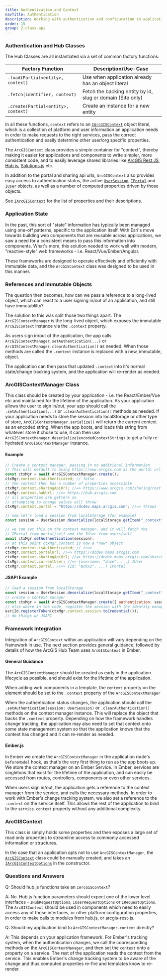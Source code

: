 ```yaml
---
title: Authentication and Context
navTitle: Authentication
description: Working with authentication and configuration in applications, components and modules
order: 15
group: 2-class-api
---
```


### Authentication and Hub Classes

The Hub Classes are all instantiated via a set of common factory functions:

| Factory Function                    | Description/Use-Case                                       |
| ----------------------------------- | ---------------------------------------------------------- |
| `.load(Partial<entity>, context)`   | Use when application already has an object literal         |
| `.fetch(identifier, context)`       | Fetch the backing entity by id, slug or domain (Site only) |
| `.create(Partial<entity>, context)` | Create an instance for a new entity                        |

In all these functions, `context` refers to an [`IArcGISContext`](/hub.js/api/common/IArcGISContext) object literal, which is a collection of platform and user information an application needs in order to make requests to the right services, pass the correct authentication and easily determine other user/org specific properties.

The `ArcGISContext` class provides a simple container for "context", thereby making it easier for applications and components to write simpler, more consistent code, and to easily leverage shared libraries like [ArcGIS Rest JS](https://esri.github.io/arcgis-rest-js/), [Hub.js](https://esri.github.io/hub.js/), [Solutions.js](https://github.com/Esri/solution.js) etc.

In addition to the portal and sharing api urls, `ArcGISContext` also provides easy access to authentication status, the active [`UserSession`](https://esri.github.io/arcgis-rest-js/api/auth/UserSession/), [`IPortal`](https://esri.github.io/arcgis-rest-js/api/portal/IPortal/) and [`IUser`](https://esri.github.io/arcgis-rest-js/api/types/IUser/) objects, as well as a number of computed properties driven by those objects.

See [`IArcGISContext`](/hub.js/api/common/IArcGISContext) for the list of properties and their descriptions.

### Application State

In the past, this sort of "state" information has typically been managed using one-off patterns, specific to the application itself. With Esri's move towards building web components that are reusable across applications, we saw a need for a consistent means to pass this information into components. What's more, this solution needed to work well with modern, "reactive-style" web frameworks - i.e. React/Vue/Ember/Angular.

These frameworks are designed to operate effectively and efficiently with immutable data, and the `ArcGISContext` class was designed to be used in this manner.

### References and Immutable Objects

The question then becomes, how can we pass a reference to a long-lived object, which can react to a user signing in/out of an application, and still have immutablilty?

The solution to this was split those two things apart. The `ArcGISContextManager` is the long-lived object, which exposes the immutable `ArcGISContext` instance via the `.context` property.

As users sign in/out of the application, the app calls `ArcGISContextManager.setAuthentication(...)` or `ArcGISContextManager.clearAuthentication()` as needed. When those methods are called the `.context` instance is replaced with a new, immutable, object.

The application can then pass that updated `.context` into it's normal state/change tracking system, and the application will re-render as needed.

### ArcGISContextManager Class

This class should be created by your application - i.e. the React/Ember/Vue etc and maintained for the lifetime of the application. As your application allows the user to sign in/out, your app should call the `.setAuthentication(...)` or `.clearAuthentication()` methods as needed. If your application needs to store the session into localStorage or other type of store, `ArcGISContextManager.serialize()` will return the current context as an encoded string. When the app boots, and loads this string from whatever store it chose to use, it can then use `ArcGISContextManager.deserialize(encodedContextString)` to get a fully re-hydrated `ArcGISContextManager` instance.

#### Example

```js
// Create a context manager, passing in no additional information
// This will default to using https://www.arcgis.com as the portal url
const ctxMgr = await ArcGISContextManager.create();
ctxMgr.context.isAuthenticated; // false
// the context then has a number of properties accessible
ctxMgr.context.sharingApiUrl; //=> https://www.arcgis.com/sharing/rest
ctxMgr.context.hubUrl; //=> https://hub.arcgis.com
// all properties are getters so
// attempting to change values will throw
ctxMgr.context.portal = "https://dcdev.maps.arcgis.com"; //=> throws

// now let's load a session from localStorage (for example)
const session = UserSession.deserialize(localStorage.getItem("_context"));

// we can set this on the context manager, and it will fetch the
// IPortal from portal/self and the IUser from users/self
await ctxMgr.setAuthentication(session);
// at this point ctxMgr.context is now a *new* object
ctxMgr.context.isAuthenticated; // true
ctxMgr.context.portalUrl; //=> https://dcdev.maps.arcgis.com
ctxMgr.context.sharingApiUrl; //=> https://dcdev.maps.arcgis.com/sharing/rest
ctxMgr.context.currentUser; //=> {username: "dave", ...} IUser
ctxMgr.context.portal; //=> {id: "BcRx2", ...} IPortal
```

#### JSAPI Example

```js
// load a session from localStorage
const session = UserSession.deserialize(localStorage.getItem("_context"));
// create a context manager
const ctxMgr = await ArcGISContextManager.create({ authentication: session });
// else where in the code, register the session with the identity manager
esriId.registerToken(ctxMgr.context.session.toCredential());
// do things w/ JSAPI
```

### Framework Integration

Integration of `ArcGISContext` within an application will vary depending on the framework in use. The next section provides general guidance, followed by details of how the ArcGIS Hub Team uses `ArcGISContext` in Ember.

#### General Guidance

The `ArcGISContextManager` should be created as early in the application lifecycle as possible, and should exist for the lifetime of the application.

When adding web components in a template, the `context` property on the element should be set to the `.context` property of the `ArcGISContextManager`

When the authentication status changes, the application should call the `.setAuthentication(session: UserSession)` or `.clearAuthentication()` methods on the context manager instance. This will replace the object that backs the `.context` property. Depending on how the framework handles change tracking, the application may also need to set that context onto some state management system so that the application knows that the context has changed and it can re-render as needed.

#### Ember.js

In Ember we create the `ArcGISContextManager` in the application route's `beforeModel` hook, as that's the very first thing to run as the app boots up. We store the context manager on an Ember Service. In Ember, services are singletons that exist for the lifetime of the application, and can easily be accessed from routes, controllers, components or even other services.

When users sign in/out, the application gets a reference to the context manager from the service, and calls the necessary methods.
In order to work with Ember's change tracking system, we also set a reference to the `.context` on the service itself. This allows the rest of the application to bind to the `service.context` property without any additional complexity.

### ArcGISContext

This class is simply holds some properties and then exposes a large set of read only properties to streamline access to commonly accessed information or structures.

In the case that an application opts not to use `ArcGISContextManager`, the [`ArcGISContext`](https://esri.github.io/hub.js/api/common/ArcGISContext/) class could be manually created, and takes an [`IArcGISContextOptions`](https://esri.github.io/hub.js/api/common/IArcGISContextOptions/) in the constructor.

### Questions and Answers

Q: Should hub.js functions take an `IArcGISContext`?

A: No. Hub.js function parameters should expect one of the lower level interfaces - `IHubRequestOptions`, `IUserRequestOptions` or `IRequestOptions`. The `ArcGISContext` should be used in components which need to easily access any of those interfaces, or other platform configuration properties, in order to make calls to modules from hub.js, or arcgis-rest-js.

Q: Should my application bind to `ArcGISContextManager.context` directly?

A: This depends on your application framework. For Ember's tracking system, when the authentication changes, we call the cooresponding methods on the `ArcGISContextManager`, and then set the `context` onto a property on a service. The rest of the application reads the context from the service. This enables Ember's change tracking system to be aware of the change and thus computed properties re-fire and templates know to re-render.

